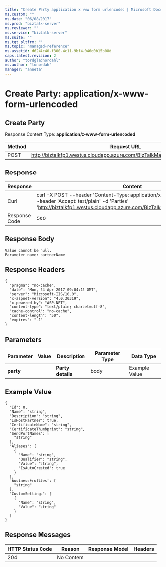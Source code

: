```yaml
---
title: "Create Party application x www form urlencoded | Microsoft Docs"
ms.custom: ""
ms.date: "06/08/2017"
ms.prod: "biztalk-server"
ms.reviewer: ""
ms.service: "biztalk-server"
ms.suite: ""
ms.tgt_pltfrm: ""
ms.topic: "managed-reference"
ms.assetid: d6244c40-f300-4c11-9bf4-046d0b15b08d
caps.latest.revision: 2
author: "tordgladnordahl"
ms.author: "tonordah"
manager: "anneta"
---
```

# Create Party: application/x-www-form-urlencoded
## Create Party

  Response Content Type: **application/x-www-form-urlencoded**


Method  | Request URL
------------- | -------------
POST  | http://biztalkfp1.westus.cloudapp.azure.com/BizTalkManagementService/Parties

Response
---

| Response | Content          |
| ------------- | ----------- |
| Curl | curl -X POST --header 'Content-Type: application/x-www-form-urlencoded' --header 'Accept: text/plain' -d 'Parties' 'http://biztalkfp1.westus.cloudapp.azure.com/BizTalkManagementService/Parties'|
| Response Code | 500|

Response Body
---
```
Value cannot be null.
Parameter name: partnerName
```

Response Headers
---

```
{
  "pragma": "no-cache",
  "date": "Mon, 24 Apr 2017 09:04:12 GMT",
  "server": "Microsoft-IIS/10.0",
  "x-aspnet-version": "4.0.30319",
  "x-powered-by": "ASP.NET",
  "content-type": "text/plain; charset=utf-8",
  "cache-control": "no-cache",
  "content-length": "50",
  "expires": "-1"
}
```
Parameters
---
Parameter  | Value  | Description  | Parameter Type  | Data Type
------------- | ------------- | ------------- | ------------- | -------------
**party** | | **Party details** | body | Example Value

Example Value
---

```
{
  "Id": 0,
  "Name": "string",
  "Description": "string",
  "IsHostPartner": true,
  "CertificateName": "string",
  "CertificateThumbprint": "string",
  "SendPortNames": [
    "string"
  ],
  "Aliases": [
    {
      "Name": "string",
      "Qualifier": "string",
      "Value": "string",
      "IsAutoCreated": true
    }
  ],
  "BusinessProfiles": [
    "string"
  ],
  "CustomSettings": [
    {
      "Name": "string",
      "Value": "string"
    }
  ]
}
```

Response Messages
---

HTTP Status Code  | Reason  | Response Model  | Headers
------------- | ------------- | ------------- | -------------
204 | No Content|  |  | 
